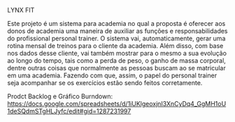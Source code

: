 LYNX FIT

Este projeto é um sistema para academia no qual a proposta é oferecer aos donos de academia uma maneira de auxiliar as funções e responsabilidades do profissional personal trainer. O sistema vai, automaticamente, gerar uma rotina mensal de treinos para o cliente da academia. Além disso, com base nos dados desse cliente, vai também mostrar para o mesmo a sua evolução ao longo do tempo, tais como a perda de peso, o ganho de massa corporal, dentre outras coisas que normalmente as pessoas buscam ao se matricular em uma academia. Fazendo com que, assim, o papel do personal trainer seja acompanhar se os exercícios estão sendo feitos corretamente.

Prodct Backlog e Gráfico Burndown:
https://docs.google.com/spreadsheets/d/1iUKlgeoxjnI3XnCyDq4_GgMH1oU1deSQdmSTgHLJyfc/edit#gid=1287231997